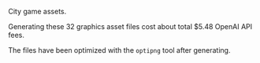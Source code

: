 City game assets.

Generating these 32 graphics asset files cost about total $5.48 OpenAI API fees.

The files have been optimized with the `optipng` tool after generating.
